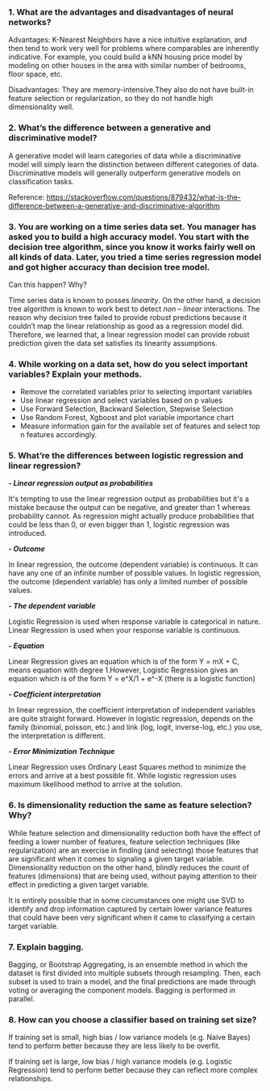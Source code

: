 ### 1. What are the advantages and disadvantages of neural networks?

Advantages: K-Nearest Neighbors have a nice intuitive explanation, and then tend to work very well for problems where comparables are inherently indicative. For example, you could build a kNN housing price model by modeling on other houses in the area with similar number of bedrooms, floor space, etc.

Disadvantages: They are memory-intensive.They also do not have built-in feature selection or regularization, so they do not handle high dimensionality well.

### 2. What’s the difference between a generative and discriminative model?

A generative model will learn categories of data while a discriminative model will simply learn the distinction between different categories of data. Discriminative models will generally outperform generative models on classification tasks.

Reference:
https://stackoverflow.com/questions/879432/what-is-the-difference-between-a-generative-and-discriminative-algorithm

### 3. You are working on a time series data set. You manager has asked you to build a high accuracy model. You start with the decision tree algorithm, since you know it works fairly well on all kinds of data. Later, you tried a time series regression model and got higher accuracy than decision tree model. 
Can this happen? Why?

Time series data is known to posses *linearity*. On the other hand, a decision tree algorithm is known to work best to detect *non – linear* interactions. The reason why decision tree failed to provide robust predictions because it couldn’t map the linear relationship as good as a regression model did. Therefore, we learned that, a linear regression model can provide robust prediction given the data set satisfies its linearity assumptions.

### 4. While working on a data set, how do you select important variables? Explain your methods.

- Remove the correlated variables prior to selecting important variables
- Use linear regression and select variables based on p values
- Use Forward Selection, Backward Selection, Stepwise Selection
- Use Random Forest, Xgboost and plot variable importance chart
- Measure information gain for the available set of features and select top n features accordingly.

### 5. What’re the differences between logistic regression and linear regression?

***- Linear regression output as probabilities***

It's tempting to use the linear regression output as probabilities but it's a mistake because the output can be negative, and greater than 1 whereas probability cannot. As regression might actually produce probabilities that could be less than 0, or even bigger than 1, logistic regression was introduced.

***- Outcome***

In linear regression, the outcome (dependent variable) is continuous. It can have any one of an infinite number of possible values. In logistic regression, the outcome (dependent variable) has only a limited number of possible values.

***- The dependent variable***

Logistic Regression is used when response variable is categorical in nature. Linear Regression is used when your response variable is continuous.

***- Equation***

Linear Regression gives an equation which is of the form Y = mX + C, means equation with degree 1.However, Logistic Regression gives an equation which is of the form Y = e^X/1 + e^-X (there is a logistic function)

***- Coefficient interpretation***

In linear regression, the coefficient interpretation of independent variables are quite straight forward. However in logistic regression, depends on the family (binomial, poisson, etc.) and link (log, logit, inverse-log, etc.) you use, the interpretation is different.

***- Error Minimization Technique***

Linear Regression uses Ordinary Least Squares method to minimize the errors and arrive at a best possible fit. While logistic regression uses maximum likelihood method to arrive at the solution.

### 6. Is dimensionality reduction the same as feature selection? Why?
While feature selection and dimensionality reduction both have the effect of feeding a lower number of features, feature selection techniques (like regularization) are an exercise in finding (and selecting) those features that are significant when it comes to signaling a given target variable.  Dimensionality reduction on the other hand, blindly reduces the count of features (dimensions) that are being used, without paying attention to their effect in predicting a given target variable.  

It is entirely possible that in some circumstances one might use SVD to identify and drop information captured by certain lower variance features that could have been very significant when it came to classifying a certain target variable. 

### 7. Explain bagging.
Bagging, or Bootstrap Aggregating, is an ensemble method in which the dataset is first divided into multiple subsets through resampling. Then, each subset is used to train a model, and the final predictions are made through voting or averaging the component models. Bagging is performed in parallel.

### 8. How can you choose a classifier based on training set size?
If training set is small, high bias / low variance models (e.g. Naive Bayes) tend to perform better because they are less likely to be overfit.

If training set is large, low bias / high variance models (e.g. Logistic Regression) tend to perform better because they can reflect more complex relationships.

